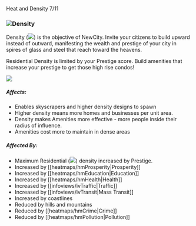 Heat and Density 7/11

### ![](IconDensity)Density

Density (![](IconDensity)) is the objective of NewCity. Invite your citizens to build upward instead of outward, manifesting the wealth and prestige of your city in spires of glass and steel that reach toward the heavens. 

Residential Density is limited by your Prestige score. Build amenities that increase your prestige to get those high rise condos!

![](docs/images/tutorial/heatmaps/heatmaps-6.png)

##### Affects:
* Enables skyscrapers and higher density designs to spawn
* Higher density means more homes and businesses per unit area.
* Density makes Amenities more effective - more people inside their radius of influence.
* Amenities cost more to maintain in dense areas

##### Affected By:
* Maximum Residential (![](IconZoneResidential)) density increased by Prestige.
* Increased by [[heatmaps/hmProsperity|Prosperity]]
* Increased by [[heatmaps/hmEducation|Education]]
* Increased by [[heatmaps/hmHealth|Health]]
* Increased by [[infoviews/ivTraffic|Traffic]]
* Increased by [[infoviews/ivTransit|Mass Transit]]
* Increased by coastlines
* Reduced by hills and mountains
* Reduced by [[heatmaps/hmCrime|Crime]]
* Reduced by [[heatmaps/hmPollution|Pollution]]

